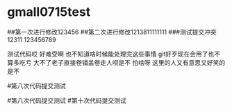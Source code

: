 # gmall0715test
##第一次进行修改123456
##第二次进行修改1213811111111
###测试提交冲突
12311
123456789

测试代码哎
好难受啊
也不知道啥时候能处理完这些事情
git好歹现在会用了也不算多吃亏
大不了老子直接卷铺盖卷走人呗是不
怕啥呀
这里的人又有意思又好笑的是不

#第八次代码提交测试

#第八次代码提交测试
#第十次代码提交测试